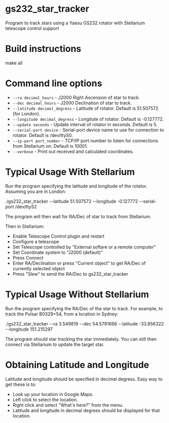# gs232_star_tracker
Program to track stars using a Yaesu GS232 rotator with Stellarium telescope control support

Build instructions
==================

make all

Command line options
====================

* `--ra decimal_hours`           - J2000 Right Ascension of star to track.
* `--dec decimal_hours`          - J2000 Declination of star to track.
* `--latitude decimal_degress`   - Latitude of rotator. Default is 51.507572 (for London).
* `--longitude decimal_degress`  - Longitute of rotator. Default is -0.127772.
* `--update seconds`             - Update interval of rotator in seconds. Default is 5.
* `--serial-port device`         - Serial-port device name to use for connection to rotator. Default is /dev/ttyS0.
* `--ip-port port_number`        - TCP/IP port number to listen for connections from Stellarium on. Default is 10001.
* `--verbose`                    - Print out received and calculated coordinates.

Typical Usage With Stellarium
=============================

Run the program specifying the latitude and longitude of the rotator. Assuming
you are in London:

./gs232_star_tracker --latitude 51.507572 --longitude -0.127772 --serial-port /dev/ttyS2

The program will then wait for RA/Dec of star to track from Stellarium.

Then in Stellarium:

- Enable Telescope Control plugin and restart
- Configure a telescope
- Set Telescope controlled by "External softare or a remote computer"
- Set Coordinate system to "J2000 (default)"
- Press Connect
- Enter RA/Declination or press "Current object" to get RA/Dec of currently selected object
- Press "Slew" to send the RA/Dec to gs232_star_tracker

Typical Usage Without Stellarium
================================

Run the program specifying the RA/Dec of the star to track. For example, to
track the Pulsar B0329+54, from a location in Sydney:

./gs232_star_tracker --ra 3.549819 --dec 54.5791666 --latitude -33.856322 --longitude 151.215297

The program should star tracking the star immediately. You can still then
connect via Stellarium to update the target star.

Obtaining Latitude and Longitude
================================

Latitude and longitude should be specified in decimal degress. Easy way to get
these is to:

- Look up your location in Google Maps.
- Left click to select the location.
- Right click and select "What's here?" from the menu.
- Latitude and longitude in decimal degrees should be displayed for that location.

